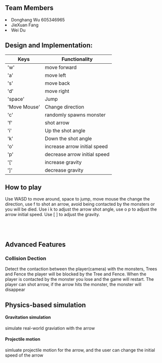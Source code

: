 ## Team Members

<li>Donghang Wu     605346965
<li>JieXuan Fang    
<li>Wei Du   


## Design and Implementation:
| Keys  | Functionality |
| --- | --- |
| 'w' | move forward |
| 'a' | move left | 
| 's' | move back | 
| 'd' | move right |
| 'space' | Jump | 
| 'Move Mouse' | Change direction | 
| 'c' | randomly spawns monster |  
| 'f' | shot arrow | 
| 'i' | Up the shot angle | 
| 'k' | Down the shot angle | 
| 'o' | increase arrow initial speed | 
| 'p' | decrease arrow initial speed |  
| '[' | increase gravity | 
| ']' | decrease gravity | 


## How to play
Use WASD to move around, space to jump, move mouse the change the direction, 
use f to shot an arrow, avoid being contacted by the monsters
or you will be died. Use i k to adjust the arrow shot angle, use o p to adjust the arrow initial speed. Use [ ] to adjust the gravity.

<br/>
<br/>


## Advanced Features

### Collision Dection
Detect the contaction between the player(camera) with the monsters, Trees and Fence
the player will be blocked by the Tree and Fence. When the player is contacted by
the monster you lose and the game will restart.
The player can shot arrow, if the arrow hits the monster, the monster will disappear


## Physics-based simulation
#### Gravitation simulation
simulate real-world graviation with the arrow

#### Projectile motion
simluate projectile motion for the arrow, and the user can change the initial
speed of the arrow